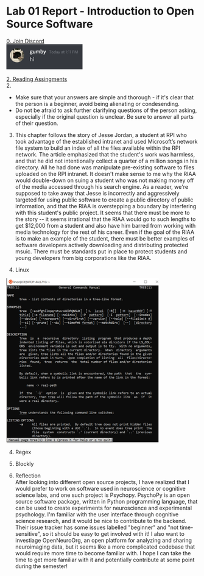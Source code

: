 # Lab 01 Report - Introduction to Open Source Software

<span style="text-decoration: underline">0. Join Discord </span> <br/>
<img width="200" alt="portfolio_view" src=screenshot.PNG>

<span style="text-decoration: underline">2. Reading Assingments </span> <br/>
2. <ul>
<li>Make sure that your answers are simple and thorough - if it's clear that the person is a beginner, avoid being alienating or condesending.</li>
<li>Do not be afraid to ask further clarifying questions of the person asking, especially if the original question is unclear. Be sure to answer all parts of their question.</li>
</ul>

3. This chapter follows the story of Jesse Jordan, a student at RPI who took advantage of the established intranet and used Microsoft’s network file system to build an index of all the files available within the RPI network. The article emphasized that the student's work was harmless, and that he did not intentionally collect a quarter of a million songs in his directory. All he had done was manipulate pre-existing software to files uploaded on the RPI intranet. It doesn't make sense to me why the RIAA would double-down on suing a student who was not making money off of the media accessed through his search engine. As a reader, we're supposed to take away that Jesse is incorrectly and aggressively targeted for using public software to create a public directory of public information, and that the RIAA is overstepping a boundary by interfering with this student's public project. It seems that there must be more to the story -- it seems irrational that the RIAA would go to such lengths to get $12,000 from a student and also have him barred from working with media technology for the rest of his career. Even if the goal of the RIAA is to make an example of the student, there must be better examples of software developers actively downloading and distributing protected msuic. There must be standards put in place to protect students and young developers from big corporations like the RIAA. 

3. Linux <br/>
<img width="400" alt="portfolio_view" src=tree.PNG>

4. Regex <br/>

5. Blockly <br/>
  
6. Reflection <br/>
After looking into different open source projects, I have realized that I would prefer to work on software used in neuroscience or cognitive science labs, and one such project is Psychopy. PsychoPy is an open source software package, written in Python programming language, that can be used to create experiments for neuroscience and experimental psychology. I'm familiar with the user interface through cognitive science research, and it would be nice to contribute to the backend. Their issue tracker has some issues labelled "beginner" and "not time-sensitive", so it should be easy to get involved with it!
I also want to investiage OpenNeuroOrg, an open platform for analyzing and sharing neuroimaging data, but it seems like a more complicated codebase that would require more time to become familiar with. I hope I can take the time to get more familiar with it and potentially contribute at some point during the semester!
